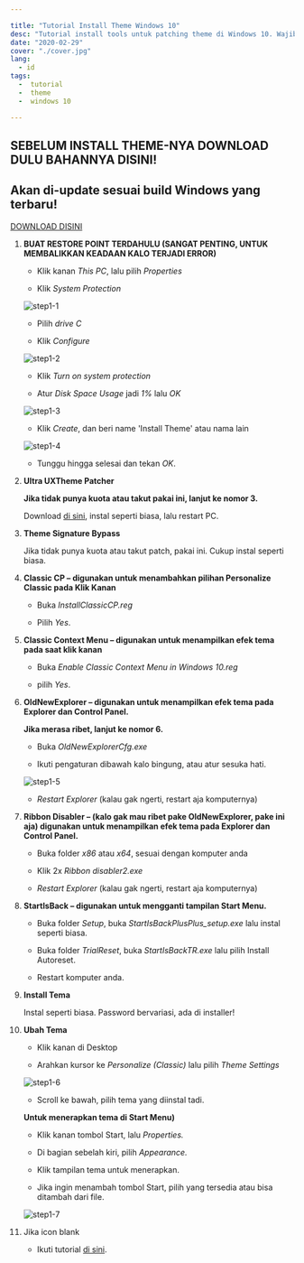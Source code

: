 ```yaml
---

title: "Tutorial Install Theme Windows 10"
desc: "Tutorial install tools untuk patching theme di Windows 10. Wajib diikuti, agar tidak ada yang komplain 'Bang, ini kenapa gabisa?' dan lain-lain sebagainya."
date: "2020-02-29"
cover: "./cover.jpg"
lang:
  - id
tags:
  -  tutorial
  -  theme
  -  windows 10

---
```


## SEBELUM INSTALL THEME-NYA DOWNLOAD DULU BAHANNYA DISINI!
## Akan di-update sesuai build Windows yang terbaru!

<a href="http://bit.ly/2PpJWbq" class="btn"><span class="name">DOWNLOAD DISINI</span></a>

1. **BUAT RESTORE POINT TERDAHULU (SANGAT PENTING, UNTUK MEMBALIKKAN KEADAAN KALO TERJADI ERROR)**

   - Klik kanan *This PC*, lalu pilih *Properties*

   - Klik *System Protection*

   ![step1-1](./001.jpg)

   - Pilih *drive C*

   - Klik *Configure*

   ![step1-2](./002.jpg)

   - Klik *Turn on system protection*

   - Atur *Disk Space Usage* jadi *1%* lalu *OK*

   ![step1-3](./003.jpg)

   - Klik *Create*, dan beri name 'Install Theme' atau nama lain

   ![step1-4](./004.jpg)

   - Tunggu hingga selesai dan tekan *OK*.

2. **Ultra UXTheme Patcher**

   **Jika tidak punya kuota atau takut pakai ini, lanjut ke nomor 3.**

   Download [di sini](https://www.syssel.net/hoefs/software_uxtheme.php?lang=en), instal seperti biasa, lalu restart PC.

3. **Theme Signature Bypass**

   Jika tidak punya kuota atau takut patch, pakai ini. Cukup instal seperti biasa.

4. **Classic CP – digunakan untuk menambahkan pilihan Personalize Classic pada Klik Kanan**

   - Buka *InstallClassicCP.reg*

   - Pilih *Yes*.

5. **Classic Context Menu – digunakan untuk menampilkan efek tema pada saat klik kanan**

   - Buka *Enable Classic Context Menu in Windows 10.reg*

   - pilih *Yes*.

6. **OldNewExplorer – digunakan untuk menampilkan efek tema pada Explorer dan Control Panel.**

   **Jika merasa ribet, lanjut ke nomor 6.**

   - Buka *OldNewExplorerCfg.exe*

   - Ikuti pengaturan dibawah kalo bingung, atau atur sesuka hati.

   ![step1-5](./005.jpg)

   - *Restart Explorer* (kalau gak ngerti, restart aja komputernya)

7. **Ribbon Disabler – (kalo gak mau ribet pake OldNewExplorer, pake ini aja) digunakan untuk menampilkan efek tema pada Explorer dan Control Panel.**

   - Buka folder *x86* atau *x64*, sesuai dengan komputer anda

   - Klik 2x *Ribbon disabler2.exe*

   - *Restart Explorer* (kalau gak ngerti, restart aja komputernya)

8. **StartIsBack – digunakan untuk mengganti tampilan Start Menu.**

   - Buka folder *Setup*, buka *StartIsBackPlusPlus_setup.exe* lalu instal seperti biasa.

   - Buka folder *TrialReset*, buka *StartIsBackTR.exe* lalu pilih Install Autoreset.

   - Restart komputer anda.

9. **Install Tema**

   Instal seperti biasa. Password bervariasi, ada di installer!

10. **Ubah Tema**

    - Klik kanan di Desktop

    - Arahkan kursor ke *Personalize (Classic)* lalu pilih *Theme Settings*

	![step1-6](./006.jpg)

    - Scroll ke bawah, pilih tema yang diinstal tadi.

	**Untuk menerapkan tema di Start Menu)**

    - Klik kanan tombol Start, lalu *Properties.*

    - Di bagian sebelah kiri, pilih *Appearance.*

    - Klik tampilan tema untuk menerapkan.

    - Jika ingin menambah tombol Start, pilih yang tersedia atau bisa ditambah dari file.

	![step1-7](./007.jpg)

11. Jika icon blank

    - Ikuti tutorial [di sini](https://elzexd.github.io/releases/id/owo-patching/).
